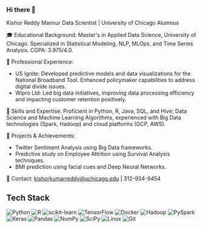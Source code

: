 ### Hi there 👋

Kishor Reddy Mannur
Data Scientist | University of Chicago Alumnus

🎓 Educational Background: 
Master's in Applied Data Science, University of Chicago. Specialized in Statistical Modeling, NLP, MLOps, and Time Series Analysis. CGPA: 3.975/4.0.

💼 Professional Experience: 
- US Ignite: Developed predictive models and data visualizations for the National Broadband Tool. Enhanced policymaker capabilities to address digital divide issues.
- Wipro Ltd: Led big data initiatives, improving data processing efficiency and impacting customer retention positively.

🔧 Skills and Expertise: 
Proficient in Python, R, Java, SQL, and Hive; Data Science and Machine Learning Algorithms, experienced with Big Data technologies (Spark, Hadoop) and cloud platforms (GCP, AWS).

🌟 Projects & Achievements:
- Twitter Sentiment Analysis using Big Data frameworks.
- Predictive study on Employee Attrition using Survival Analysis techniques.
- BMI prediction using facial cues and Deep Neural Networks.

🔗 Contact: kishorkumarreddy@uchicago.edu | 312-934-9454

## Tech Stack

![Python](https://img.shields.io/badge/-Python-3776AB?style=flat-square&logo=Python&logoColor=white)
![R](https://img.shields.io/badge/-R-276DC3?style=flat-square&logo=R&logoColor=white)
![scikit-learn](https://img.shields.io/badge/-scikit_learn-F7931E?style=flat-square&logo=scikitlearn&logoColor=white)
![TensorFlow](https://img.shields.io/badge/-TensorFlow-FF6F00?style=flat-square&logo=TensorFlow&logoColor=white)
![Docker](https://img.shields.io/badge/-Docker-2496ED?style=flat-square&logo=Docker&logoColor=white)
![Hadoop](https://img.shields.io/badge/-Hadoop-66CCFF?style=flat-square&logo=ApacheHadoop&logoColor=white)
![PySpark](https://img.shields.io/badge/-PySpark-E25A1C?style=flat-square&logo=ApacheSpark&logoColor=white)
![Keras](https://img.shields.io/badge/-Keras-D00000?style=flat-square&logo=Keras&logoColor=white)
![Pandas](https://img.shields.io/badge/-Pandas-150458?style=flat-square&logo=Pandas&logoColor=white)
![NumPy](https://img.shields.io/badge/-NumPy-013243?style=flat-square&logo=NumPy&logoColor=white)
![SciPy](https://img.shields.io/badge/-SciPy-8CAAE6?style=flat-square&logo=SciPy&logoColor=white)
![Linux](https://img.shields.io/badge/-Linux-FCC624?style=flat-square&logo=Linux&logoColor=black)
![Git](https://img.shields.io/badge/-Git-F05032?style=flat-square&logo=Git&logoColor=white)
